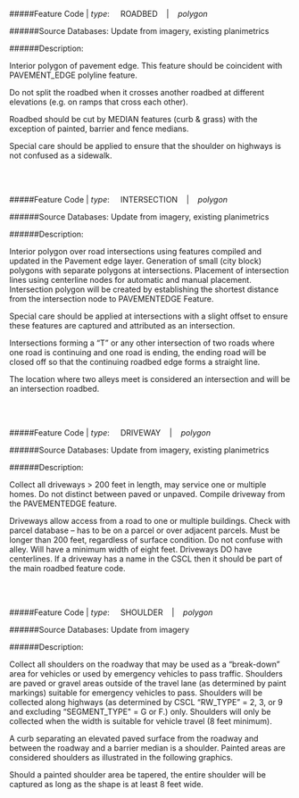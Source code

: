 #####Feature Code | *type*:&nbsp;&nbsp;&nbsp;&nbsp;&nbsp;ROADBED&nbsp;&nbsp;&nbsp; | &nbsp;&nbsp;&nbsp;*polygon*

######Source Databases: Update from imagery, existing planimetrics

######Description:

Interior polygon of pavement edge. This feature should be coincident with PAVEMENT_EDGE polyline feature.

Do not split the roadbed when it crosses another roadbed at different elevations (e.g. on ramps that cross each other).

Roadbed should be cut by MEDIAN features (curb & grass) with the exception of painted, barrier and fence medians.

Special care should be applied to ensure that the shoulder on highways is not confused as a sidewalk.

<br></br>

#####Feature Code | *type*:&nbsp;&nbsp;&nbsp;&nbsp;&nbsp;INTERSECTION&nbsp;&nbsp;&nbsp; | &nbsp;&nbsp;&nbsp;*polygon*

######Source Databases: Update from imagery, existing planimetrics

######Description:

Interior polygon over road intersections using features compiled and updated in the Pavement edge layer. Generation of small (city block) polygons with separate polygons at intersections. Placement of intersection lines using centerline nodes for automatic and manual placement. Intersection polygon will be created by establishing the shortest distance from the intersection node to PAVEMENTEDGE Feature.

Special care should be applied at intersections with a slight offset to ensure these features are captured and attributed as an intersection.

Intersections forming a “T” or any other intersection of two roads where one road is continuing and one road is ending, the ending road will be closed off so that the continuing roadbed edge forms a straight line.

The location where two alleys meet is considered an intersection and will be an intersection roadbed.

<br></br>

#####Feature Code | *type*:&nbsp;&nbsp;&nbsp;&nbsp;&nbsp;DRIVEWAY&nbsp;&nbsp;&nbsp; | &nbsp;&nbsp;&nbsp;*polygon*

######Source Databases: Update from imagery, existing planimetrics

######Description:

Collect all driveways > 200 feet in length, may service one or multiple homes. Do not distinct between paved or unpaved.
Compile driveway from the PAVEMENTEDGE feature.

Driveways allow access from a road to one or multiple buildings. Check with parcel database – has to be on a parcel or over adjacent parcels.  Must be longer than 200 feet, regardless of surface condition. Do not confuse with alley. Will have a minimum width of eight feet.  Driveways DO have centerlines.  If a driveway has a name in the CSCL then it should be part of the main roadbed feature code.

<br></br>

#####Feature Code | *type*:&nbsp;&nbsp;&nbsp;&nbsp;&nbsp;SHOULDER&nbsp;&nbsp;&nbsp; | &nbsp;&nbsp;&nbsp;*polygon*

######Source Databases: Update from imagery

######Description:

Collect all shoulders on the roadway that may be used as a “break-down” area for vehicles or used by emergency vehicles to pass traffic.  Shoulders are paved or gravel areas outside of the travel lane (as determined by paint markings) suitable for emergency vehicles to pass. Shoulders will be collected along highways (as determined by CSCL “RW_TYPE” = 2, 3, or 9 and excluding “SEGMENT_TYPE" = G or F.) only. Shoulders will only be collected when the width is suitable for vehicle travel (8 feet minimum).

A curb separating an elevated paved surface from the roadway and between the roadway and a barrier median is a shoulder. Painted areas are considered shoulders as illustrated in the following graphics.

Should a painted shoulder area be tapered, the entire shoulder will be captured as long as the shape is at least 8 feet wide.
